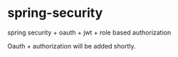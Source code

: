 # spring-security
spring security + oauth + jwt + role based authorization

Oauth + authorization will be added shortly.
